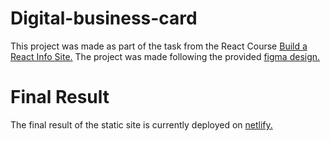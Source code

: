 # Digital-business-card
This project was made as part of the task from the React Course [Build a React Info Site.](https://scrimba.com/playlist/pKNqYAZ)
The project was made following the provided [figma design.](https://www.figma.com/file/ObyUQ0AJBy5mjm8iR1iLcg/Digital-Business-Card-(Copy)?node-id=0%3A129&t=HrdOqUXUrIBaq8fx-1)

# Final Result

The final result of the static site is currently deployed on [netlify.](https://tranquil-starlight-8fe879.netlify.app/)
